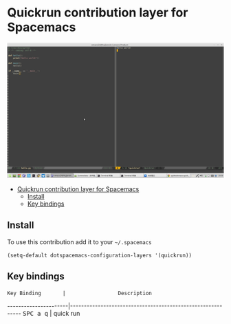 # Quickrun contribution layer for Spacemacs

![logo](img/quickrun.png)

- [Quickrun contribution layer for Spacemacs](#quickrun-contribution-layer-for-spacemacs)
    - [Install](#install)
    - [Key bindings](#key-bindings)

## Install

To use this contribution add it to your `~/.spacemacs`

```elisp
(setq-default dotspacemacs-configuration-layers '(quickrun))
```

## Key bindings

    Key Binding       |                 Description
----------------------|------------------------------------------------------------
<kbd>SPC a q</kbd>    | quick run 
